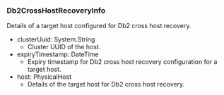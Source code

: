 ### Db2CrossHostRecoveryInfo
Details of a target host configured for Db2 cross host recovery.

- clusterUuid: System.String
  - Cluster UUID of the host.
- expiryTimestamp: DateTime
  - Expiry timestamp for Db2 cross host recovery configuration for  a target host.
- host: PhysicalHost
  - Details of the target host for Db2 cross host recovery.
